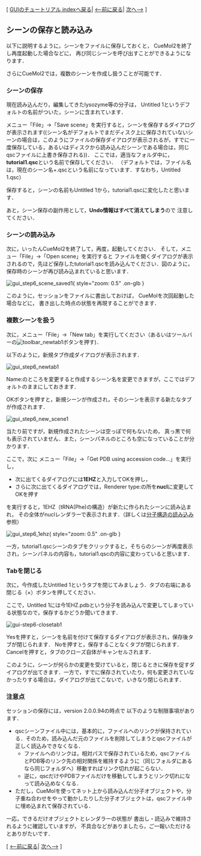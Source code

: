 [ [GUIのチュートリアル indexへ戻る](../../../Documents/GUIのチュートリアル(CueMol2)/)|
[&lt;--前に戻る](../../../Documents/GUIのチュートリアル(CueMol2)/Step5)|
[次へ--&gt;](../../../Documents/GUIのチュートリアル(CueMol2)/Step7) ]

## シーンの保存と読み込み

以下に説明するように，シーンをファイルに保存しておくと，
CueMol2を終了し再度起動した場合などに，
再び同じシーンを呼び出すことができるようになります．

さらにCueMol2では，複数のシーンを作成し扱うことが可能です．

### シーンの保存
現在読み込んだり，編集してきたlysozyme等の分子は，
Untitled 1というデフォルトの名前がついた，シーンに含まれています．

メニュー「File」→「Save scene」を実行すると，シーンを保存するダイアログが表示されます((シーン名がデフォルトでまだディスク上に保存されていないシーンの場合は，このようにファイルの保存ダイアログが表示されるが，すでに一度保存している，あるいはディスクから読み込んだシーンである場合は，同じqscファイルに上書き保存される))．
ここでは，適当なフォルダ中に，**tutorial1.qsc**という名前で保存してください．
（デフォルトでは，ファイル名は，現在のシーン名+.qscという名前になっています．すなわち，Untitled 1.qsc）

保存すると，シーンの名前もUntitled 1から，tutorial1.qscに変化したと思います．

あと，シーン保存の副作用として，**Undo情報はすべて消えてしまう**ので
注意してください．

### シーンの読み込み
次に，いったんCueMol2を終了して，再度，起動してください．
そして，メニュー「File」→「Open scene」を実行すると
ファイルを開くダイアログが表示されるので，先ほど保存したtutorial1.qscを読み込んでください．図のように，保存時のシーンが再び読み込まれていると思います．


![gui_step6_scene_saved1](../../../assets/images/Documents/GUIのチュートリアル(CueMol2)/Step6/gui_step6_scene_saved1.png){ style="zoom: 0.5" .on-glb }


このように，セッションをファイルに書出しておけば，
CueMolを次回起動した場合などに，
書き出した時点の状態を再現することができます．

### 複数シーンを扱う
次に，メニュー「File」→「New tab」を実行してください（あるいはツールバーの![toolbar_newtab1](../../../assets/images/Documents/GUIのチュートリアル(CueMol2)/Step6/toolbar_newtab1.png)ボタンを押す)．

以下のように，新規タブ作成ダイアログが表示されます．

![gui_step6_newtab1](../../../assets/images/Documents/GUIのチュートリアル(CueMol2)/Step6/gui_step6_newtab1.png)


Name:のところを変更すると作成するシーン名を変更できますが，ここではデフォルトのままにしておきます．

OKボタンを押すと，新規シーンが作成され，そのシーンを表示する新たなタブが作成されます．


![gui_step6_new_scene1](../../../assets/images/Documents/GUIのチュートリアル(CueMol2)/Step6/gui_step6_new_scene1.png)


当たり前ですが，新規作成されたシーンは空っぽで何もないため，
真っ黒で何も表示されていません．また，シーンパネルのところも空になっていることが分かります．

ここで，次に
メニュー「File」→「Get PDB using accession code...」を実行し，
*  次に出てくるダイアログには**1EHZ**と入力してOKを押し，
*  さらに次に出てくるダイアログでは，Renderer type:の所を**nucl**に変更してOKを押す

を実行すると，1EHZ（tRNA(Phe)の構造）が新たに作られたシーンに読み込まれ，
その全体がnuclレンダラーで表示されます．（詳しくは[分子構造の読み込み](../../../Documents/GUIのチュートリアル(CueMol2)/Step1)参照）


![gui_step6_1ehz](../../../assets/images/Documents/GUIのチュートリアル(CueMol2)/Step6/gui_step6_1ehz.png){ style="zoom: 0.5" .on-glb }


一方，tutorial1.qscシーンのタブをクリックすると，そちらのシーンが再度表示され，シーンパネルの内容も，tutorial1.qscの内容に変わっていると思います．

### Tabを閉じる
次に，今作成したUntitled 1というタブを閉じてみましょう．タブの右端にある閉じる（×）ボタンを押してください．

ここで，Untitled 1には今1EHZ.pdbという分子を読み込んで変更してしまっている状態なので，保存するかどうか聞いてきます．


![gui-step6-closetab1](../../../assets/images/Documents/GUIのチュートリアル(CueMol2)/Step6/gui-step6-closetab1.png)


Yesを押すと，シーンを名前を付けて保存するダイアログが表示され，保存後タブが閉じられます．
Noを押すと，保存することなくタブが閉じられます．
Cancelを押すと，タブのクローズ自体がキャンセルされます．

このように，シーンが何らかの変更を受けていると，閉じるときに保存を促すダイアログが出てきます．一方で，すでに保存されていたり，何も変更されていなかったりする場合は，ダイアログが出てこないで，いきなり閉じられます．
### 注意点

セッションの保存には，version 2.0.0.94の時点で
以下のような制限事項があります．
*  qscシーンファイル中には，基本的に，ファイルへのリンクが保持されている．そのため，読み込んだ元のファイルを削除してしまうとqscファイルが正しく読込みできなくなる．
    *  ファイルへのリンクは，相対パスで保存されているため，qscファイルとPDB等のリンク先の相対関係を維持するように（同じフォルダにあるなら同じフォルダへ）移動すればリンク切れが起こらない．
    *  逆に，qscだけやPDBファイルだけを移動してしまうとリンク切れになって読み込めなくなる．
*  ただし，CueMolを使ってネット上から読み込んだ分子オブジェクトや，分子重ね合わせをやって動かしたりした分子オブジェクトは，qscファイル中に埋め込まれて保存されている．

一応，できるだけオブジェクトとレンダラーの状態が
書出し・読込みで維持されるように確認していますが，
不具合などがありましたら，ご一報いただけるとありがたいです．

[ [&lt;--前に戻る](../../../Documents/GUIのチュートリアル(CueMol2)/Step5)|
[次へ--&gt;](../../../Documents/GUIのチュートリアル(CueMol2)/Step7) ]
